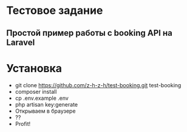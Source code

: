 # Тестовое задание
## Простой пример работы с booking API на Laravel

# Установка
* git clone https://github.com/z-h-z-h/test-booking.git test-booking
* composer install
* cp .env.example .env
* php artisan key:generate
* Открываем в браузере
* ??
* Profit!
